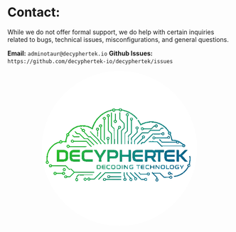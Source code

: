 
Contact:
========

While we do not offer formal support, we do help with certain inquiries related to bugs, technical issues, misconfigurations, and general questions.

**Email:** `adminotaur@decyphertek.io`
**Github Issues:** `https://github.com/decyphertek-io/decyphertek/issues`

<p align="center">
    <a href="https://decyphertek.io/" target="_blank" title="Decyphertek.io">
        <img src="https://github.com/decyphertek-io/configs/raw/main/Logos/decyphertek-clear-logo-512x512.png" 
             alt="Decyphertek.io" 
             width="350" 
             height="350" 
             style="border-radius: 50%; object-fit: cover;">
    </a>
</p>
  
